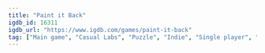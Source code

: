 ```yaml
---
title: "Paint it Back"
igdb_id: 16311
igdb_url: "https://www.igdb.com/games/paint-it-back"
tag: ["Main game", "Casual Labs", "Puzzle", "Indie", "Single player", "Side view", "Comedy"]
---
```

